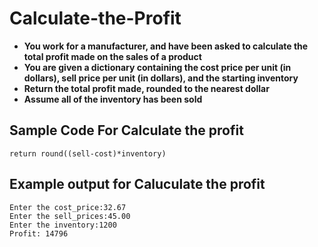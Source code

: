 # Calculate-the-Profit
- **You work for a manufacturer, and have been asked to calculate the total profit made on the sales of a product**
- **You are given a dictionary containing the cost price per unit (in dollars), sell price per unit (in dollars), and the starting inventory**
- **Return the total profit made, rounded to the nearest dollar**
- **Assume all of the inventory has been sold**
## Sample Code For Calculate the profit
```
return round((sell-cost)*inventory)
```
## Example output for Caluculate the profit
```
Enter the cost_price:32.67
Enter the sell_prices:45.00
Enter the inventory:1200
Profit: 14796
```
